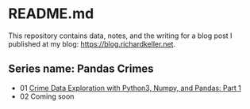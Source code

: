 # README.md

This repository contains data, notes, and the writing for a blog post I published at my blog: https://blog.richardkeller.net.

## Series name: Pandas Crimes

- 01 [Crime Data Exploration with Python3, Numpy, and Pandas: Part 1](https://blog.richardkeller.net/crime-data-exploration-with-python3-numpy-and-pandas-part-1)
- 02 Coming soon

